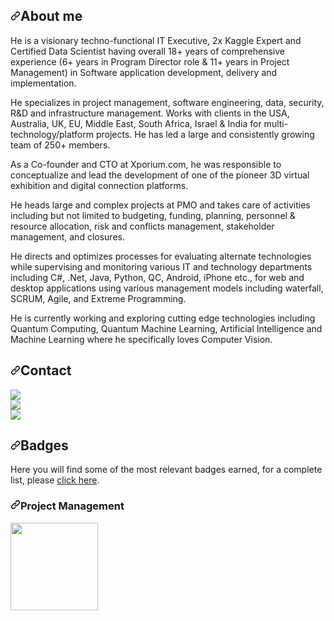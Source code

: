 <h2 dir="auto"><a id="user-content-about-me" class="anchor" aria-hidden="true" href="#about-me"><svg class="octicon octicon-link" viewBox="0 0 16 16" version="1.1" width="16" height="16" aria-hidden="true"><path fill-rule="evenodd" d="M7.775 3.275a.75.75 0 001.06 1.06l1.25-1.25a2 2 0 112.83 2.83l-2.5 2.5a2 2 0 01-2.83 0 .75.75 0 00-1.06 1.06 3.5 3.5 0 004.95 0l2.5-2.5a3.5 3.5 0 00-4.95-4.95l-1.25 1.25zm-4.69 9.64a2 2 0 010-2.83l2.5-2.5a2 2 0 012.83 0 .75.75 0 001.06-1.06 3.5 3.5 0 00-4.95 0l-2.5 2.5a3.5 3.5 0 004.95 4.95l1.25-1.25a.75.75 0 00-1.06-1.06l-1.25 1.25a2 2 0 01-2.83 0z"></path></svg></a>About me</h2>

He is a visionary techno-functional IT Executive, 2x Kaggle Expert and Certified Data Scientist having overall 18+ years of comprehensive experience (6+ years in Program Director role & 11+ years in Project Management) in Software application development, delivery and implementation.

He specializes in project management, software engineering, data, security, R&D and infrastructure management. Works with clients in the USA, Australia, UK, EU, Middle East, South Africa, Israel & India for multi-technology/platform projects. He has led a large and consistently growing team of 250+ members. 

As a Co-founder and CTO at Xporium.com, he was responsible to conceptualize and lead the development of one of the pioneer 3D virtual exhibition and digital connection platforms.

He heads large and complex projects at PMO and takes care of activities including but not limited to budgeting, funding, planning, personnel & resource allocation, risk and conflicts management, stakeholder management, and closures.

He directs and optimizes processes for evaluating alternate technologies while supervising and monitoring various IT and technology departments including C#, .Net, Java, Python, QC, Android, iPhone etc., for web and desktop applications using various management models including waterfall, SCRUM, Agile, and Extreme Programming.

He is currently working and exploring cutting edge technologies including Quantum Computing, Quantum Machine Learning, Artificial Intelligence and Machine Learning where he specifically loves Computer Vision.

<h2 dir="auto"><a id="user-content-contact" class="anchor" aria-hidden="true" href="#contact"><svg class="octicon octicon-link" viewBox="0 0 16 16" version="1.1" width="16" height="16" aria-hidden="true"><path fill-rule="evenodd" d="M7.775 3.275a.75.75 0 001.06 1.06l1.25-1.25a2 2 0 112.83 2.83l-2.5 2.5a2 2 0 01-2.83 0 .75.75 0 00-1.06 1.06 3.5 3.5 0 004.95 0l2.5-2.5a3.5 3.5 0 00-4.95-4.95l-1.25 1.25zm-4.69 9.64a2 2 0 010-2.83l2.5-2.5a2 2 0 012.83 0 .75.75 0 001.06-1.06 3.5 3.5 0 00-4.95 0l-2.5 2.5a3.5 3.5 0 004.95 4.95l1.25-1.25a.75.75 0 00-1.06-1.06l-1.25 1.25a2 2 0 01-2.83 0z"></path></svg></a>Contact</h2>

<p dir="auto">
<div class="row">

  <div class="column">
    <a href="https://www.linkedin.com/in/viratkkothari/" rel="nofollow"><img src="https://img.shields.io/badge/LinkedIn-0A66C2.svg?style=for-the-badge&amp;logo=LinkedIn&amp;logoColor=white" style="max-width: 100%;"></a>
  </div> 

  <div class="column">
    <a href="https://twitter.com/ViratKothari" rel="nofollow"><img src="https://img.shields.io/badge/Twitter-1DA1F2.svg?style=for-the-badge&amp;logo=Twitter&amp;logoColor=white" "></a>
  </div> 

  <div class="column">
    <a href="https://www.kaggle.com/viratkothari" rel="nofollow"><img src="https://img.shields.io/badge/Kaggle-20BEFF?style=for-the-badge&logo=Kaggle&logoColor=white" style="max-width: 100%;"></a>
  </div> 
  </div>

  </p>
<h2 dir="auto"><a id="user-content-badges" class="anchor" aria-hidden="true" href="#badges"><svg class="octicon octicon-link" viewBox="0 0 16 16" version="1.1" width="16" height="16" aria-hidden="true"><path fill-rule="evenodd" d="M7.775 3.275a.75.75 0 001.06 1.06l1.25-1.25a2 2 0 112.83 2.83l-2.5 2.5a2 2 0 01-2.83 0 .75.75 0 00-1.06 1.06 3.5 3.5 0 004.95 0l2.5-2.5a3.5 3.5 0 00-4.95-4.95l-1.25 1.25zm-4.69 9.64a2 2 0 010-2.83l2.5-2.5a2 2 0 012.83 0 .75.75 0 001.06-1.06 3.5 3.5 0 00-4.95 0l-2.5 2.5a3.5 3.5 0 004.95 4.95l1.25-1.25a.75.75 0 00-1.06-1.06l-1.25 1.25a2 2 0 01-2.83 0z"></path></svg></a>Badges</h2>

<p dir="auto">Here you will find some of the most relevant badges earned, for a complete list, please <a href="https://www.credly.com/users/viratkumar-kothari/badges" rel="nofollow">click here</a>.</p>

<h3 dir="auto"><a id="user-content-project-management" class="anchor" aria-hidden="true" href="#project-management"><svg class="octicon octicon-link" viewBox="0 0 16 16" version="1.1" width="16" height="16" aria-hidden="true"><path fill-rule="evenodd" d="M7.775 3.275a.75.75 0 001.06 1.06l1.25-1.25a2 2 0 112.83 2.83l-2.5 2.5a2 2 0 01-2.83 0 .75.75 0 00-1.06 1.06 3.5 3.5 0 004.95 0l2.5-2.5a3.5 3.5 0 00-4.95-4.95l-1.25 1.25zm-4.69 9.64a2 2 0 010-2.83l2.5-2.5a2 2 0 012.83 0 .75.75 0 001.06-1.06 3.5 3.5 0 00-4.95 0l-2.5 2.5a3.5 3.5 0 004.95 4.95l1.25-1.25a.75.75 0 00-1.06-1.06l-1.25 1.25a2 2 0 01-2.83 0z"></path></svg></a>Project Management</h3>

<img src="https://user-images.githubusercontent.com/8424767/194282195-3514119b-7eaf-4a82-8996-14b836ad48a7.png" width="140" height="140" style="max-width: 100%;">

<!--
**ViratKothari/ViratKothari** is a ✨ _special_ ✨ repository because its `README.md` (this file) appears on your GitHub profile.

Here are some ideas to get you started:

- 🔭 I’m currently working on ...
- 🌱 I’m currently learning ...
- 👯 I’m looking to collaborate on ...
- 🤔 I’m looking for help with ...
- 💬 Ask me about ...
- 📫 How to reach me: ...
- 😄 Pronouns: ...
- ⚡ Fun fact: ...
-->
